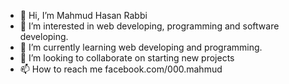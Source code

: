 - 👋 Hi, I’m Mahmud Hasan Rabbi
- 👀 I’m interested in web developing, programming and software developing. 
- 🌱 I’m currently learning web developing and programming.
- 💞️ I’m looking to collaborate on starting new projects
- 📫 How to reach me facebook.com/000.mahmud


<!---
mh162000/mh162000 is a ✨ special ✨ repository because its `README.md` (this file) appears on your GitHub profile.
You can click the Preview link to take a look at your changes.
--->
